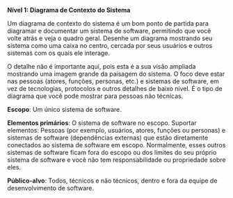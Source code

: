 **Nível 1: Diagrama de Contexto do Sistema**

Um diagrama de contexto do sistema é um bom ponto de partida para diagramar e documentar um sistema de software, permitindo que você volte atrás e veja o quadro geral. Desenhe um diagrama mostrando seu sistema como uma caixa no centro, cercada por seus usuários e outros sistemas com os quais ele interage.

O detalhe não é importante aqui, pois esta é a sua visão ampliada mostrando uma imagem grande da paisagem do sistema. O foco deve estar nas pessoas (atores, funções, personas, etc.) e sistemas de software, em vez de tecnologias, protocolos e outros detalhes de baixo nível. É o tipo de diagrama que você pode mostrar para pessoas não técnicas.

**Escopo**: Um único sistema de software.

**Elementos primários**: O sistema de software no escopo.
Suportar elementos: Pessoas (por exemplo, usuários, atores, funções ou personas) e sistemas de software (dependências externas) que estão diretamente conectados ao sistema de software em escopo. Normalmente, esses outros sistemas de software ficam fora do escopo ou dos limites do seu próprio sistema de software e você não tem responsabilidade ou propriedade sobre eles.

**Público-alvo**: Todos, técnicos e não técnicos, dentro e fora da equipe de desenvolvimento de software.